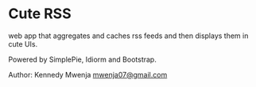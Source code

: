 # Cute RSS

web app that aggregates and caches rss feeds and then displays them in cute UIs.

Powered by SimplePie, Idiorm and Bootstrap.

Author: Kennedy Mwenja <mwenja07@gmail.com>
